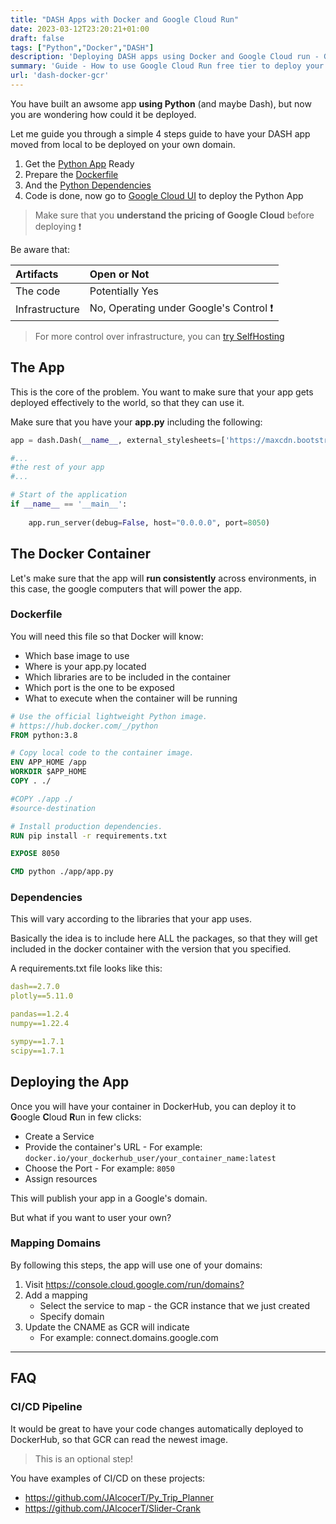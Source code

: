 ```yaml
---
title: "DASH Apps with Docker and Google Cloud Run"
date: 2023-03-12T23:20:21+01:00
draft: false
tags: ["Python","Docker","DASH"]
description: 'Deploying DASH apps using Docker and Google Cloud run - GCR.'
summary: 'Guide - How to use Google Cloud Run free tier to deploy your Python DASH apps.'
url: 'dash-docker-gcr'
---
```


<!-- # DASH on Google Cloud Run -->

You have built an awsome app **using Python** (and maybe Dash), but now you are wondering how could it be deployed.

Let me guide you through a simple 4 steps guide to have your DASH app moved from local to be deployed on your own domain.

1. Get the [Python App](#the-app) Ready
2. Prepare the [Dockerfile](#dockerfile)
3. And the [Python Dependencies](#dependencies)
4. Code is done, now go to [Google Cloud UI](#deploying-the-app) to deploy the Python App

> Make sure that you **understand the pricing of Google Cloud** before deploying ❗

Be aware that:

| Artifacts | Open or Not |
| :-- | :-- |
| The code | Potentially Yes |
| Infrastructure | No, Operating under Google's Control ❗|

> For more control over infrastructure, you can [try SelfHosting](/tags/self-hosting/)

## The App

This is the core of the problem. You want to make sure that your app gets deployed effectively to the world, so that they can use it.

Make sure that you have your **app.py** including the following:

```py
app = dash.Dash(__name__, external_stylesheets=['https://maxcdn.bootstrapcdn.com/bootstrap/4.5.2/css/bootstrap.min.css'])

#...
#the rest of your app
#...

# Start of the application
if __name__ == '__main__':
    
    app.run_server(debug=False, host="0.0.0.0", port=8050)
```

## The Docker Container

Let's make sure that the app will **run consistently** across environments, in this case, the google computers that will power the app.

### Dockerfile

You will need this file so that Docker will know:

* Which base image to use
* Where is your app.py located
* Which libraries are to be included in the container
* Which port is the one to be exposed
* What to execute when the container will be running

```Dockerfile
# Use the official lightweight Python image.
# https://hub.docker.com/_/python
FROM python:3.8

# Copy local code to the container image.
ENV APP_HOME /app
WORKDIR $APP_HOME
COPY . ./

#COPY ./app ./ 
#source-destination

# Install production dependencies.
RUN pip install -r requirements.txt

EXPOSE 8050

CMD python ./app/app.py 
```


### Dependencies

This will vary according to the libraries that your app uses.

Basically the idea is to include here ALL the packages, so that they will get included in the docker container with the version that you specified.

A requirements.txt file looks like this:

```yml
dash==2.7.0 
plotly==5.11.0

pandas==1.2.4
numpy==1.22.4

sympy==1.7.1
scipy==1.7.1
```

## Deploying the App

Once you will have your container in DockerHub, you can deploy it to **G**oogle **C**loud **R**un in few clicks:

* Create a Service
* Provide the container's URL - For example: `docker.io/your_dockerhub_user/your_container_name:latest`
* Choose the Port - For example: `8050`
* Assign resources

This will publish your app in a Google's domain.

But what if you want to user your own?

### Mapping Domains

By following this steps, the app will use one of your domains:

1. Visit <https://console.cloud.google.com/run/domains?>
2. Add a mapping
    * Select the service to map - the GCR instance that we just created
    * Specify domain
3. Update the CNAME as GCR will indicate
    * For example: connect.domains.google.com

---

## FAQ

### CI/CD Pipeline

It would be great to have your code changes automatically deployed to DockerHub, so that GCR can read the newest image.

> This is an optional step!

You have examples of CI/CD on these projects:

* <https://github.com/JAlcocerT/Py_Trip_Planner>
* <https://github.com/JAlcocerT/Slider-Crank>